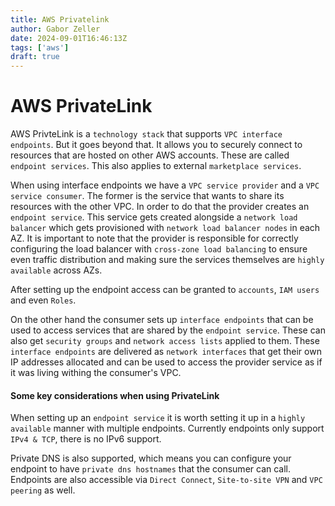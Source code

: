 ```yaml
---
title: AWS Privatelink
author: Gabor Zeller
date: 2024-09-01T16:46:13Z
tags: ['aws']
draft: true
---
```


# AWS PrivateLink

AWS PrivteLink is a `technology stack` that supports `VPC interface endpoints`. But it goes beyond that. It allows you to securely connect to resources that are hosted on other AWS accounts. These are called `endpoint services`. This also applies to external `marketplace services`.

When using interface endpoints we have a `VPC service provider` and a `VPC service consumer`. The former is the service that wants to share its resources with the other VPC. In order to do that the provider creates an `endpoint service`. This service gets created alongside a `network load balancer` which gets provisioned with `network load balancer nodes` in each AZ. It is important to note that the provider is responsible for correctly configuring the load balancer with `cross-zone load balancing` to ensure even traffic distribution and making sure the services themselves are `highly available` across AZs.

After setting up the endpoint access can be granted to `accounts`, `IAM users` and even `Roles`.

On the other hand the consumer sets up `interface endpoints` that can be used to access services that are shared by the `endpoint service`. These can also get `security groups` and `network access lists` applied to them. These `interface endpoints` are delivered as `network interfaces` that get their own IP addresses allocated and can be used to access the provider service as if it was living withing the consumer's VPC.

#### Some key considerations when using PrivateLink

When setting up an `endpoint service` it is worth setting it up in a `highly available` manner with multiple endpoints. Currently endpoints only support `IPv4 & TCP`, there is no IPv6 support.

Private DNS is also supported, which means you can configure your endpoint to have `private dns hostnames` that the consumer can call. Endpoints are also accessible via `Direct Connect`, `Site-to-site VPN` and `VPC peering` as well.
